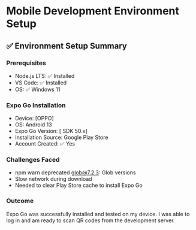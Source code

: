 # Mobile Development Environment Setup

## ✅ Environment Setup Summary

### Prerequisites
- Node.js LTS: ✅ Installed
- VS Code: ✅ Installed
- OS: ✅ Windows 11

### Expo Go Installation
- Device: [OPPO]
- OS: Android 13
- Expo Go Version: [ SDK 50.x]
- Installation Source: Google Play Store
- Account Created: ✅ Yes

### Challenges Faced
- npm warn deprecated glob@7.2.3: Glob versions 
-  Slow network during download
- Needed to clear Play Store cache to install Expo Go

### Outcome
Expo Go was successfully installed and tested on my device. I was able to log in and am ready to scan QR codes from the development server.